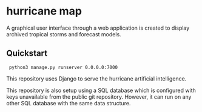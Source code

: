 # hurricane map
A graphical user interface through a web application is created to display archived tropical storms and forecast models.

## Quickstart
```
 python3 manage.py runserver 0.0.0.0:7000
```
This repository uses Django to serve the hurricane artificial intelligence.

This repository is also setup using a SQL database which is configured with keys unavailable from the public git repository. However, it can run on any other SQL database with the same data structure.
